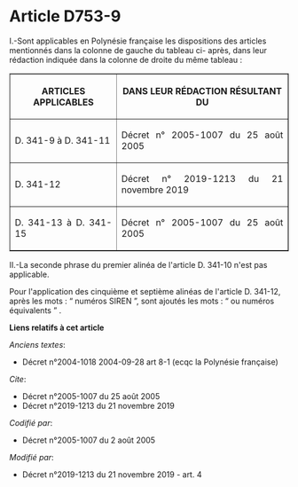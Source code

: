 # Article D753-9

I.-Sont applicables en Polynésie française les dispositions des articles mentionnés dans la colonne de gauche du tableau ci-
après, dans leur rédaction indiquée dans la colonne de droite du même tableau :

<table border="1">
  <tbody>
    <tr>
      <th>

ARTICLES APPLICABLES</th>
      <th>

DANS LEUR RÉDACTION RÉSULTANT DU</th>
    </tr>
    <tr>
      <td align="justify">

D. 341-9 à D. 341-11</td>
      <td align="justify">

Décret n° 2005-1007 du 25 août 2005 </td>
    </tr>
    <tr>
      <td align="justify">

D. 341-12</td>
      <td align="justify">

Décret n° 2019-1213 du 21 novembre 2019 </td>
    </tr>
    <tr>
      <td align="justify">

D. 341-13 à D. 341-15</td>
      <td align="justify">

Décret n° 2005-1007 du 25 août 2005 </td>
    </tr>
  </tbody>
</table>

II.-La seconde phrase du premier alinéa de l'article D. 341-10 n'est pas applicable.

Pour l'application des cinquième et septième alinéas de l'article D. 341-12, après les mots : “ numéros SIREN ”, sont ajoutés
les mots : “ ou numéros équivalents ”  .

**Liens relatifs à cet article**

_Anciens textes_:

  - Décret n°2004-1018 2004-09-28 art 8-1 (ecqc la Polynésie française)

_Cite_:

  - Décret n°2005-1007 du 25 août 2005
  - Décret n°2019-1213 du 21 novembre 2019

_Codifié par_:

  - Décret n°2005-1007 du 2 août 2005

_Modifié par_:

  - Décret n°2019-1213 du 21 novembre 2019 - art. 4
